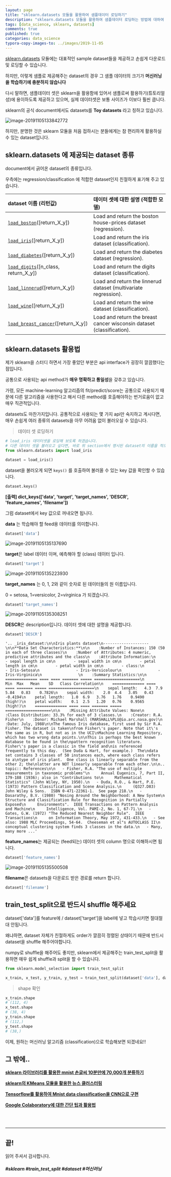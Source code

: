 ```yaml
---
layout: page
title: "sklearn.datasets 모듈을 활용하여 샘플데이터 로딩하기"
description: "sklearn.datasets 모듈을 활용하여 샘플데이터 로딩하는 방법에 대하여 알아보겠습니다."
tags: [data_science, sklearn, datasets]
comments: true
published: true
categories: data_science
typora-copy-images-to: ../images/2019-11-05
---
```




[sklearn.datasets]( https://scikit-learn.org/stable/datasets/index.html ) 모듈에는 대표적인 sample dataset들을 제공하고 손쉽게 다운로드 및 로딩할 수 있습니다.

하지만, 이렇게 샘플로 제공해주는 dataset의 경우 그 샘플 데이터의 크기가 **머신러닝을 학습하기에 충분하지 않습니다** 

다시 말하면, 샘플데이터 셋은 sklearn을 활용함에 있어서 샘플로써 활용하기(튜토리얼 성)에 용이하도록 제공하고 있으며, 실제 데이터셋은 보통 사이즈가 이보다 훨씬 큽니다.

sklearn의 공식 document에서도 datasets를 **Toy datasets** 라고 칭하고 있습니다.



![image-20191105133842772](../images/2019-11-05/image-20191105133842772.png)



하지만, 분명한 것은 sklearn 모듈을 처음 접하시는 분들에게는 참 편리하게 활용하실 수 있는 dataset입니다. 



## sklearn.datasets 에 제공되는 dataset 종류

document에서 긁어온 dataset의 종류입니다.

우측에는 regression/classification 에 적합한 dataset인지 친절하게 표기해 주고 있습니다.

| dataset 이름 (리턴값)                                        | 데이터 셋에 대한 설명 (적합한 모델) |
| :----------------------------------------------------------- | :----------------------------------------------------------- |
| [`load_boston`](https://scikit-learn.org/stable/modules/generated/sklearn.datasets.load_boston.html#sklearn.datasets.load_boston)([return_X_y]) | Load and return the boston house-prices dataset (regression). |
| [`load_iris`](https://scikit-learn.org/stable/modules/generated/sklearn.datasets.load_iris.html#sklearn.datasets.load_iris)([return_X_y]) | Load and return the iris dataset (classification).           |
| [`load_diabetes`](https://scikit-learn.org/stable/modules/generated/sklearn.datasets.load_diabetes.html#sklearn.datasets.load_diabetes)([return_X_y]) | Load and return the diabetes dataset (regression).           |
| [`load_digits`](https://scikit-learn.org/stable/modules/generated/sklearn.datasets.load_digits.html#sklearn.datasets.load_digits)([n_class, return_X_y]) | Load and return the digits dataset (classification).         |
| [`load_linnerud`](https://scikit-learn.org/stable/modules/generated/sklearn.datasets.load_linnerud.html#sklearn.datasets.load_linnerud)([return_X_y]) | Load and return the linnerud dataset (multivariate regression). |
| [`load_wine`](https://scikit-learn.org/stable/modules/generated/sklearn.datasets.load_wine.html#sklearn.datasets.load_wine)([return_X_y]) | Load and return the wine dataset (classification).           |
| [`load_breast_cancer`](https://scikit-learn.org/stable/modules/generated/sklearn.datasets.load_breast_cancer.html#sklearn.datasets.load_breast_cancer)([return_X_y]) | Load and return the breast cancer wisconsin dataset (classification). |



## sklearn.datasets 활용법



제가 sklearn을 스터디 하면서 가장 좋았던 부분은 api interface가 굉장히 깔끔했다는 점입니다. 

공통으로 사용되는 api method가 **매우 명확하고 통일성**을 갖추고 있습니다.

가령, 모든 machine-learning 알고리즘의 fit/predict/score는 공통으로 사용되기 때문에 다른 알고리즘을 사용한다고 해서 다른 method를 호출해야하는 번거로움이 없고 매우 직관적입니다.

datasets도 마찬가지입니다. 공통적으로 사용되는 몇 가지 api만 숙지하고 계시다면, 매우 손쉽게 여러 종류의 datasets을 아무 어려움 없이 불러오실 수 있습니다.



> 데이터 셋 로딩하기

```python
# load_iris 데이터셋을 로딩해 보도록 하겠습니다.
# 다른 데이터 셋을 불러오고 싶다면, 바로 위 section에서 명시된 dataset의 이름을 적으면 됩니다.
from sklearn.datasets import load_iris

dataset = load_iris()
```



dataset을 불러오게 되면 ```keys()``` 를 호출하여 불러올 수 있는 key 값을 확인할 수 있습니다.

```python
dataset.keys()
```

**[출력] dict_keys(['data', 'target', 'target_names', 'DESCR', 'feature_names', 'filename'])**



그럼 dataset에서 key 값으로 꺼내오면 됩니다.



**data** 는 학습해야 할 feed용 데이터를 의미합니다.

```python
dataset['data']
```

![image-20191105135137690](../images/2019-11-05/image-20191105135137690.png)



**target**은 label 데이터 이며, 예측해야 할 (class) 데이터 입니다.

```python
dataset['target']
```

![image-20191105135223930](../images/2019-11-05/image-20191105135223930.png)



**target_names** 는 0, 1, 2와 같이 숫자로 된 데이터들의 원 이름입니다.

0 = setosa, 1=versicolor, 2=virginica 가 되겠습니다.

```python
dataset['target_names']
```

![image-20191105135308251](../images/2019-11-05/image-20191105135308251.png)



**DESCR**은 description입니다. 데이터 셋에 대한 설명을 제공합니다.

```python
dataset['DESCR']
```

```
'.. _iris_dataset:\n\nIris plants dataset\n--------------------\n\n**Data Set Characteristics:**\n\n    :Number of Instances: 150 (50 in each of three classes)\n    :Number of Attributes: 4 numeric, predictive attributes and the class\n    :Attribute Information:\n        - sepal length in cm\n        - sepal width in cm\n        - petal length in cm\n        - petal width in cm\n        - class:\n                - Iris-Setosa\n                - Iris-Versicolour\n                - Iris-Virginica\n                \n    :Summary Statistics:\n\n    ============== ==== ==== ======= ===== ====================\n                    Min  Max   Mean    SD   Class Correlation\n    ============== ==== ==== ======= ===== ====================\n    sepal length:   4.3  7.9   5.84   0.83    0.7826\n    sepal width:    2.0  4.4   3.05   0.43   -0.4194\n    petal length:   1.0  6.9   3.76   1.76    0.9490  (high!)\n    petal width:    0.1  2.5   1.20   0.76    0.9565  (high!)\n    ============== ==== ==== ======= ===== ====================\n\n    :Missing Attribute Values: None\n    :Class Distribution: 33.3% for each of 3 classes.\n    :Creator: R.A. Fisher\n    :Donor: Michael Marshall (MARSHALL%PLU@io.arc.nasa.gov)\n    :Date: July, 1988\n\nThe famous Iris database, first used by Sir R.A. Fisher. The dataset is taken\nfrom Fisher\'s paper. Note that it\'s the same as in R, but not as in the UCI\nMachine Learning Repository, which has two wrong data points.\n\nThis is perhaps the best known database to be found in the\npattern recognition literature.  Fisher\'s paper is a classic in the field and\nis referenced frequently to this day.  (See Duda & Hart, for example.)  The\ndata set contains 3 classes of 50 instances each, where each class refers to a\ntype of iris plant.  One class is linearly separable from the other 2; the\nlatter are NOT linearly separable from each other.\n\n.. topic:: References\n\n   - Fisher, R.A. "The use of multiple measurements in taxonomic problems"\n     Annual Eugenics, 7, Part II, 179-188 (1936); also in "Contributions to\n     Mathematical Statistics" (John Wiley, NY, 1950).\n   - Duda, R.O., & Hart, P.E. (1973) Pattern Classification and Scene Analysis.\n     (Q327.D83) John Wiley & Sons.  ISBN 0-471-22361-1.  See page 218.\n   - Dasarathy, B.V. (1980) "Nosing Around the Neighborhood: A New System\n     Structure and Classification Rule for Recognition in Partially Exposed\n     Environments".  IEEE Transactions on Pattern Analysis and Machine\n     Intelligence, Vol. PAMI-2, No. 1, 67-71.\n   - Gates, G.W. (1972) "The Reduced Nearest Neighbor Rule".  IEEE Transactions\n     on Information Theory, May 1972, 431-433.\n   - See also: 1988 MLC Proceedings, 54-64.  Cheeseman et al"s AUTOCLASS II\n     conceptual clustering system finds 3 classes in the data.\n   - Many, many more ...'
```





**feature_names**는 제공되는 (feed되는) 데이터 셋의 column 명으로 이해하시면 됩니다.

```python
dataset['feature_names']
```

![image-20191105135500508](../images/2019-11-05/image-20191105135500508.png)



**filename**은 datasets을 다운로드 받은 경로를 return 합니다.

```python
dataset['filename']
```



## train_test_split으로 반드시 shuffle 해주세요

dataset['data']를 feature에 / dataset['target']을 label에 넣고 학습시키면 절대절대 안됩니다.

왜냐하면, dataset 자체가 친절하게도 order가 깔끔히 정렬된 상태이기 때문에 반드시 dataset을 shuffle 해주어야합니다.

numpy로 shuffle을 해주어도 좋지만, sklearn에서 제공해주는 train_test_split을 활용하면 매우 쉽게 shuffle과 split을 할 수 있습니다.



```python
from sklearn.model_selection import train_test_split

x_train, x_test, y_train, y_test = train_test_split(dataset['data'], dataset['target'])
```



> shape 확인

```python
x_train.shape
# (112, 4)
x_test.shape
# (38, 4)
y_train.shape
# (112,)
y_test.shape
# (38,)
```





이제, 원하는 머신러닝 알고리즘 (classification)으로 학습해보면 되겠네요!!



## 그 밖에..

[**sklearn 라이브러리를 활용한 mnist 손글씨 10분만에 70,000개 분류하기**](https://teddylee777.github.io/machine-learning/sklearn으로-mnist-손글씨분류하기)

[**sklearn의 KMeans 모듈을 활용한 뉴스 클러스터링**](https://teddylee777.github.io/machine-learning/sklearn-kmeans-활용한-뉴스기사-클러스터링)

[**Tensorflow를 활용하여 Mnist data classification을 CNN으로 구현**](https://teddylee777.github.io/machine-learning/Mnist-Classification을-tensorflow로-구현하기)

[**Google Colaboratory에 대한 간단 팁과 활용법**](https://teddylee777.github.io/machine-learning/Google-colab으로-GPU-부스트받아-machine-learning-학습하기)



<br>

<br>



<hr>

## 끝!



읽어 주셔서 감사합니다.



##### #sklearn #train_test_split #dataset #머신러닝



